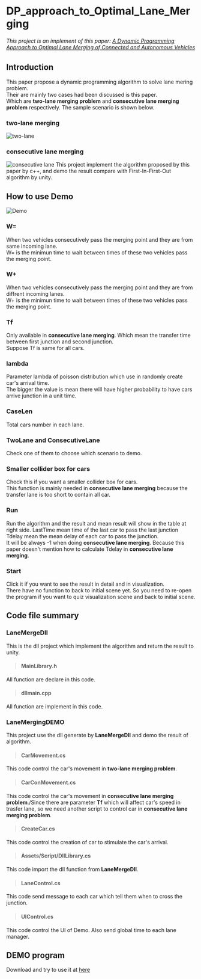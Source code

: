 # DP_approach_to_Optimal_Lane_Merging
###### This project is an implement of this paper: [A Dynamic Programming Approach to Optimal Lane Merging of Connected and Autonomous Vehicles](https://ieeexplore.ieee.org/document/9304813)
## Introduction
This paper propose a dynamic programming algorithm to solve lane mering problem.\
Their are mainly two cases had been discussed is this paper.\
Which are **two-lane merging problem** and **consecutive lane merging problem** respectively. The sample scenario is shown below.
### two-lane merging
![two-lane](https://user-images.githubusercontent.com/79785416/209139622-d9dcf874-75be-452d-9122-628488f4dbc5.png)
### consecutive lane merging
![consecutive lane](https://user-images.githubusercontent.com/79785416/209139631-447f4a36-dfbe-41c0-8754-9ee6e62df062.png)
This project implement the algorithm proposed by this paper by c++, and demo the result compare with First-In-First-Out algorithm by unity.
## How to use Demo
![Demo](https://user-images.githubusercontent.com/79785416/209180628-e73e5326-af7e-44aa-a650-b80c8b9e1203.png)
### W=
When two vehicles consecutively pass the merging point and they are from same incoming lane.\
W= is the minimun time to wait between times of these two vehicles pass the merging point.
### W+
When two vehicles consecutively pass the merging point and they are from diffrent incoming lanes.\
W+ is the minimun time to wait between times of these two vehicles pass the merging point.
### Tf
Only available in **consecutive lane merging**. Which mean the transfer time between first junction and second junction.\
Suppose Tf is same for all cars.
### lambda
Parameter lambda of poisson distribution which use in randomly create car's arrival time.\
The bigger the value is mean there will have higher probability to have cars arrive junction in a unit time.
### CaseLen
Total cars number in each lane.
### TwoLane and ConsecutiveLane
Check one of them to choose which scenario to demo.
### Smaller collider box for cars
Check this if you want a smaller collider box for cars.\
This function is mainly needed in **consecutive lane merging** because the transfer lane is too short to contain all car.
### Run
Run the algorithm and the result and mean result will show in the table at right side.
LastTime mean time of the last car to pass the last junction
Tdelay mean the mean delay of each car to pass the junction.\
It will be always -1 when doing **consecutive lane merging**. Because this paper doesn't mention how to calculate Tdelay in **consecutive lane merging**.
### Start
Click it if you want to see the result in detail and in visualization.\
There have no function to back to initial scene yet. So you need to re-open the program if you want to quiz visualization scene and back to initial scene.
## Code file summary  
### LaneMergeDll
This is the dll project which implement the algorithm and return the result to unity.
> #### MainLibrary.h
All function are declare in this code.
> #### dllmain.cpp
All function are implement in this code.
### LaneMergingDEMO
This project use the dll generate by **LaneMergeDll** and demo the result of algorithm.
> #### CarMovement.cs
This code control the car's movement in **two-lane merging problem**.
> #### CarConMovement.cs
This code control the car's movement in **consecutive lane merging problem**./Since there are parameter **Tf** which will affect car's speed in trasfer lane, so we need another script to control car in **consecutive lane merging problem**.
> #### CreateCar.cs
This code control the creation of car to stimulate the car's arrival.
> #### Assets/Script/DllLibrary.cs
This code import the dll function from **LaneMergeDll**.
> #### LaneControl.cs
This code send message to each car which tell them when to cross the junction.
> #### UIControl.cs
This code control the UI of Demo. Also send global time to each lane manager.
## DEMO program
Download and try to use it at [here](https://drive.google.com/file/d/1l9PcB9glzk3IeflJLZ6B3KAICJf5zuvW/view?usp=share_link)
